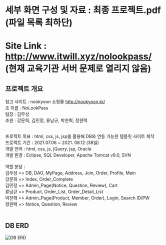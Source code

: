 # 세부 화면 구성 및 자료 : 최종 프로젝트.pdf (파일 목록 최하단)

# Site Link : http://www.itwill.xyz/nolookpass/ <br> (현재 교육기관 서버 문제로 열리지 않음) <br>

## 프로젝트 개요
참고 사이트 : nookyoon 쇼핑몰 http://nookyoon.kr/<br>
조 이름 : NoLookPass <br>
팀장 : 김무성 <br>
조원 : 강문희, 김민정, 류남규, 박찬혁, 정원택 <br><br>

프로젝트 목표 : html, css, js, jsp를 활용해 DB와 연동 가능한 템플릿 사이트 제작<br>
프로젝트 기간 : 2021.07.06 ~ 2021. 08.12 (38일)<br>
개발 언어 : html, css, js, jQuery, jsp, Oracle<br>
개발 환경 : Eclipse, SQL Developer, Apache Tomcat v9.0, SVN<br><br>
역할 분담 : <br>
김무성 => DB, DAO, MyPage, Address, Join, Order, Profile, Main<br>
강문희 => Index, Order_Complete<br>
김민정 => Admin_Page(Notice, Question, Review), Cart<br>
류남규 => Product, Order_List, Order_Detail_List<br>
박찬혁 => Admin_Page(Product, Member, Order), Login, Search ID/PW<br>
정원택 => Notice, Question, Review<br><br>

## DB ERD
![DB ERD](https://user-images.githubusercontent.com/58097202/129297596-3eb31d99-d0dc-49e2-947a-7172e8d364dc.png)
<br>
## 
